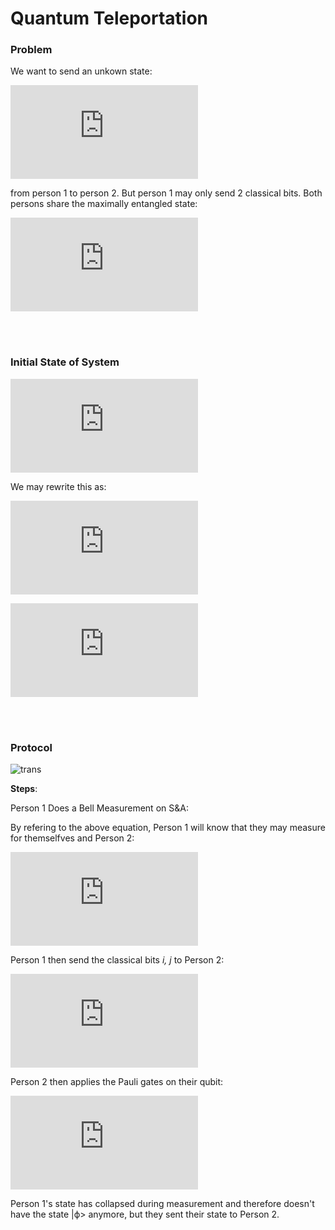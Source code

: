 <h1>Quantum Teleportation</h1>

<h3>Problem</h3>
We want to send an unkown state:

![equation](https://latex.codecogs.com/gif.latex?%7C%5Cphi%20%3E_%7Bs%7D%3D%20%5Calpha%20%7C0%3E_%7Bs%7D&plus;%5Cbeta%20%7C1%3E_%7Bs%7D)

from person 1 to person 2. But person 1 may only send 2 classical bits. Both persons share the maximally entangled state:

![equation](https://latex.codecogs.com/gif.latex?%7C%5Cpsi%20%5E%7B00%7D%3E_%7BAB%7D%20%3D%5Cfrac%7B1%7D%7B%5Csqrt%7B2%7D%7D%20%5B%5Calpha%20%7C00%3E_%7BAB%7D%20&plus;%20%5Cbeta%20%7C11%3E_%7BAB%7D%5D)

<br>
<br>

<h3>Initial State of System</h3>
  
![equation](https://latex.codecogs.com/gif.latex?%5Cbegin%7Balign*%7D%20%26%7B%7D%7C%5Cphi%3E_%7Bs%7D%20%5Cotimes%20%5C%20%7C%5Cpsi%20%5E%7B00%7D%3E_%7BAB%7D%20%5C%5C%20%26%7B%7D%3D%5Cfrac%7B1%7D%7B%5Csqrt%7B2%7D%7D%20%5B%5Calpha%20%7C000%3E_%7BSAB%7D%20&plus;%20%5Calpha%20%7C011%3E_%7BSAB%7D&plus;%20%5Cbeta%20%7C100%3E_%7BSAB%7D%20&plus;%20%5Cbeta%20%7C111%3E_%7BSAB%7D%5D%20%5Cend%7Balign*%7D)

We may rewrite this as:

![equation](https://latex.codecogs.com/gif.latex?%5Cbegin%7Balign*%7D%20%26%7B%7D%3D%5Cfrac%7B1%7D%7B2%5Csqrt%7B2%7D%7D%5B%28%7C00%3E_%7BSA%7D&plus;%7C11%3E_%7BSA%7D%29%20%5Cotimes%20%28%5Calpha%7C0%3E_%7BB%7D&plus;%5Cbeta%7C1%3E_%7BB%7D%29&plus;%28%7C01%3E_%7BSA%7D&plus;%7C10%3E_%7BSA%7D%29%20%5Cotimes%20%28%5Calpha%7C1%3E_%7BB%7D%20&plus;%20%5Cbeta%7C0%3E_%7BB%7D%29%20%5C%5C%20%26%7B%7D&plus;%28%7C00%3E_%7BSA%7D-%7C11%3E_%7BSA%7D%29%20%5Cotimes%20%28%5Calpha%7C0%3E_%7BB%7D-%5Cbeta%7C1%3E_%7BB%7D%29&plus;%28%7C01%3E_%7BSA%7D-%7C10%3E_%7BSA%7D%29%20%5Cotimes%20%28%5Calpha%7C1%3E_%7BB%7D-%5Cbeta%7C0%3E_%7BB%7D%29%5D%20%5Cend%7Balign*%7D)

![equation](https://latex.codecogs.com/gif.latex?%5Cbegin%7Balign*%7D%20%26%7B%7D%3D%5Cfrac%7B1%7D%7B2%7D%5B%7C%5Cpsi%5E%7B00%7D%3E_%7BSA%7D%20%5Cotimes%20%5C%20%7C%5Cphi%3E_%7BB%7D%20&plus;%20%7C%5Cpsi%5E%7B01%7D%3E_%7BSA%7D%20%5Cotimes%20%5C%20%5Csigma_%7Bx%7D%7C%5Cphi%3E_%7BB%7D%20%5C%5C%20%26%7B%7D&plus;%20%7C%5Cpsi%5E%7B10%7D%3E_%7BSA%7D%20%5Cotimes%20%5C%20%5Csigma_%7Bz%7D%7C%5Cphi%3E_%7BB%7D%20&plus;%20%7C%5Cpsi%5E%7B11%7D%3E_%7BSA%7D%20%5Cotimes%20%5C%20%5Csigma_%7Bx%7D%5Csigma_%7Bz%7D%7C%5Cphi%3E_%7BB%7D%5D%20%5Cend%7Balign*%7D)

<br>
<br>

<h3>Protocol</h3>

![trans](https://user-images.githubusercontent.com/68278907/91061231-36c43800-e62c-11ea-8e71-058899a0a5a1.png)

__Steps__:

Person 1 Does a Bell Measurement on S&A:

By refering to the above equation, Person 1 will know that they may measure for themselfves and Person 2:

![equation](https://latex.codecogs.com/gif.latex?%5Cbegin%7Balign*%7D%20%26%20Person%20%5C%201%20%26%20Person%20%5C%202%5C%5C%20%26%20%7C%5Cpsi%5E%7B00%7D%3E%20%26%20%7C%5Cphi%3E_%7BB%7D%5C%5C%20%26%20%7C%5Cpsi%5E%7B01%7D%3E%20%26%20%5Csigma_%7Bx%7D%7C%5Cphi%3E_%7BB%7D%5C%5C%20%26%20%7C%5Cpsi%5E%7B10%7D%3E%20%26%20%5Csigma_%7Bz%7D%7C%5Cphi%3E_%7BB%7D%5C%5C%20%26%20%7C%5Cpsi%5E%7B11%7D%3E%20%26%20%5Csigma_%7Bx%7D%5Csigma_%7Bz%7D%7C%5Cphi%3E_%7BB%7D%20%5Cend%7Balign*%7D)

Person 1 then send the classical bits *i, j* to Person 2:

![equation](https://latex.codecogs.com/gif.latex?%5Cbegin%7Bvmatrix%7D%20%26%20Person%20%5C%201%20%26%20Person%20%5C%202%20%26%20Bits%20%5C%20sent%20%26%20%5C%5C%20%26%20%7C%5Cpsi%5E%7B00%7D%3E%20%26%20%7C%5Cphi%3E_%7BB%7D%20%26%2000%5C%5C%20%26%20%7C%5Cpsi%5E%7B01%7D%3E%20%26%20%5Csigma_%7Bx%7D%7C%5Cphi%3E_%7BB%7D%20%26%2001%5C%5C%20%26%20%7C%5Cpsi%5E%7B10%7D%3E%20%26%20%5Csigma_%7Bz%7D%7C%5Cphi%3E_%7BB%7D%20%26%2010%5C%5C%20%26%20%7C%5Cpsi%5E%7B11%7D%3E%20%26%20%5Csigma_%7Bx%7D%5Csigma_%7Bz%7D%7C%5Cphi%3E_%7BB%7D%20%26%2011%20%5Cend%7Bvmatrix%7D)

Person 2 then applies the Pauli gates on their qubit:

![equation](https://latex.codecogs.com/gif.latex?%5Cbegin%7Bvmatrix%7D%20%26%20Person%20%5C%201%20%26%20Person%20%5C%202%20%26%20Bits%20%5C%20sent%20%26%20Person%20%5C%202%20%5C%20State%5C%5C%20%26%20%7C%5Cpsi%5E%7B00%7D%3E%20%26%20%7C%5Cphi%3E_%7BB%7D%20%26%2000%20%26%20%7C%5Cphi%3E_%7BB%7D%5C%5C%20%26%20%7C%5Cpsi%5E%7B01%7D%3E%20%26%20%5Csigma_%7Bx%7D%7C%5Cphi%3E_%7BB%7D%20%26%2001%20%26%20%7C%5Cphi%3E_%7BB%7D%5C%5C%20%26%20%7C%5Cpsi%5E%7B10%7D%3E%20%26%20%5Csigma_%7Bz%7D%7C%5Cphi%3E_%7BB%7D%20%26%2010%20%26%20%7C%5Cphi%3E_%7BB%7D%5C%5C%20%26%20%7C%5Cpsi%5E%7B11%7D%3E%20%26%20%5Csigma_%7Bx%7D%5Csigma_%7Bz%7D%7C%5Cphi%3E_%7BB%7D%20%26%2011%20%26%20%7C%5Cphi%3E_%7BB%7D%20%5Cend%7Bvmatrix%7D)

Person 1's state has collapsed during measurement and therefore doesn't have the state |ϕ> anymore, but they sent their state to Person 2.

